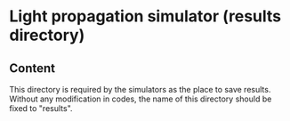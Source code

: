 # Light propagation simulator (results directory)

## Content
This directory is required by the simulators as the place to save results. Without any modification in codes, the name of this directory should be fixed to "results".
